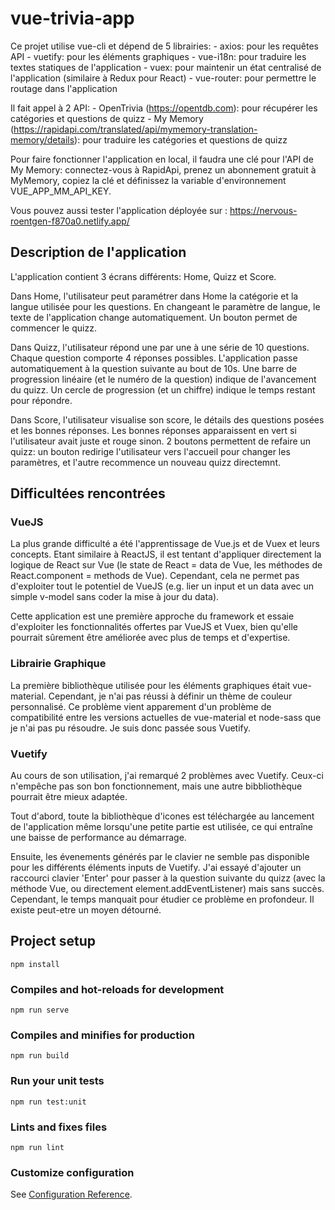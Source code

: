 # vue-trivia-app

Ce projet utilise vue-cli et dépend de 5 librairies:
    - axios: pour les requêtes API
    - vuetify: pour les éléments graphiques
    - vue-i18n: pour traduire les textes statiques de l'application
    - vuex: pour maintenir un état centralisé de l'application (similaire à Redux pour React)
    - vue-router: pour permettre le routage dans l'application

Il fait appel à 2 API:
    - OpenTrivia (https://opentdb.com): pour récupérer les catégories et questions de quizz
    - My Memory (https://rapidapi.com/translated/api/mymemory-translation-memory/details): pour traduire les catégories et questions de quizz

Pour faire fonctionner l'application en local, il faudra une clé pour l'API de My Memory: connectez-vous à RapidApi, prenez un abonnement gratuit à MyMemory, copiez la clé et définissez la variable d'environnement VUE_APP_MM_API_KEY.

Vous pouvez aussi tester l'application déployée sur : https://nervous-roentgen-f870a0.netlify.app/

## Description de l'application

L'application contient 3 écrans différents: Home, Quizz et Score.

Dans Home, l'utilisateur peut paramétrer dans Home la catégorie et la langue utilisée pour les questions. En changeant le paramètre de langue, le texte de l'application change automatiquement. Un bouton permet de commencer le quizz.

Dans Quizz, l'utilisateur répond une par une à une série de 10 questions. Chaque question comporte 4 réponses possibles. L'application passe automatiquement à la question suivante au bout de 10s. Une barre de progression linéaire (et le numéro de la question) indique de l'avancement du quizz. Un cercle de progression (et un chiffre) indique le temps restant pour répondre. 

Dans Score, l'utilisateur visualise son score, le détails des questions posées et les bonnes réponses. Les bonnes réponses apparaissent en vert si l'utilisateur avait juste et rouge sinon. 2 boutons permettent de refaire un quizz: un bouton redirige l'utilisateur vers l'accueil pour changer les paramètres, et l'autre recommence un nouveau quizz directemnt.  


## Difficultées rencontrées

### VueJS

La plus grande difficulté a été l'apprentissage de Vue.js et de Vuex et leurs concepts. Etant similaire à ReactJS, il est tentant d'appliquer directement la logique de React sur Vue (le state de React = data de Vue, les méthodes de React.component = methods de Vue). Cependant, cela ne permet pas d'exploiter tout le potentiel de VueJS (e.g. lier un input et un data avec un simple v-model sans coder la mise à jour du data).

Cette application est une première approche du framework et essaie d'exploiter les fonctionnalités offertes par VueJS et Vuex, bien qu'elle pourrait sûrement être améliorée avec plus de temps et d'expertise.

### Librairie Graphique

La première bibliothèque utilisée pour les éléments graphiques était vue-material. Cependant, je n'ai pas réussi à définir un thème de couleur personnalisé. Ce problème vient apparement d'un problème de compatibilité entre les versions actuelles de vue-material et node-sass que je n'ai pas pu résoudre. Je suis donc passée sous Vuetify.

### Vuetify

Au cours de son utilisation, j'ai remarqué 2 problèmes avec Vuetify. Ceux-ci n'empêche pas son bon fonctionnement, mais une autre bibbliothèque pourrait être mieux adaptée.

Tout d'abord, toute la bibliothèque d'icones est téléchargée au lancement de l'application même lorsqu'une petite partie est utilisée, ce qui entraîne une baisse de performance au démarrage.

Ensuite, les évenements générés par le clavier ne semble pas disponible pour les différents éléments inputs de Vuetify. J'ai essayé d'ajouter un raccourci clavier 'Enter' pour passer à la question suivante du quizz (avec la méthode Vue, ou directement element.addEventListener) mais sans succès. Cependant, le temps manquait pour étudier ce problème en profondeur. Il existe peut-etre un moyen détourné. 


## Project setup
```
npm install
```

### Compiles and hot-reloads for development
```
npm run serve
```

### Compiles and minifies for production
```
npm run build
```

### Run your unit tests
```
npm run test:unit
```

### Lints and fixes files
```
npm run lint
```

### Customize configuration
See [Configuration Reference](https://cli.vuejs.org/config/).
